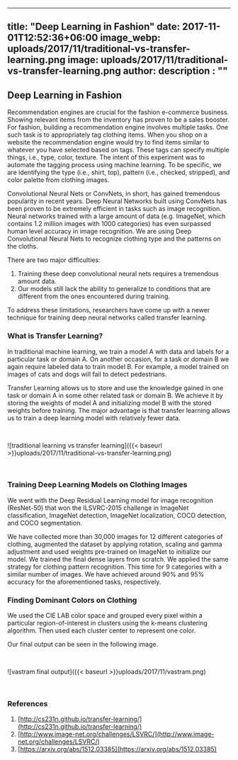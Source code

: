 
---
title: "Deep Learning in Fashion"
date: 2017-11-01T12:52:36+06:00
image_webp: uploads/2017/11/traditional-vs-transfer-learning.png
image: uploads/2017/11/traditional-vs-transfer-learning.png
author: 
description : ""
---

Deep Learning in Fashion
------------------------


Recommendation engines are crucial for the fashion e-commerce business. Showing relevant items from the inventory has proven to be a sales booster. For fashion, building a recommendation engine involves multiple tasks. One such task is to appropriately tag clothing items. When you shop on a website the recommendation engine would try to find items similar to whatever you have selected based on tags. These tags can specify multiple things, i.e., type, color, texture. The intent of this experiment was to automate the tagging process using machine learning. To be specific, we are identifying the type (i.e., shirt, top), pattern (i.e., checked, stripped), and color palette from clothing images.

Convolutional Neural Nets or ConvNets, in short, has gained tremendous popularity in recent years. Deep Neural Networks built using ConvNets has been proven to be extremely efficient in tasks such as image recognition. Neural networks trained with a large amount of data (e.g. ImageNet, which contains 1.2 million images with 1000 categories) has even surpassed human level accuracy in image recognition. We are using Deep Convolutional Neural Nets to recognize clothing type and the patterns on the cloths.

There are two major difficulties:

1.  Training these deep convolutional neural nets requires a tremendous amount data.
2.  Our models still lack the ability to generalize to conditions that are different from the ones encountered during training.

To address these limitations, researchers have come up with a newer technique for training deep neural networks called transfer learning.

### What is Transfer Learning?

In traditional machine learning, we train a model A with data and labels for a particular task or domain A. On another occasion, for a task or domain B we again require labeled data to train model B. For example, a model trained on images of cats and dogs will fail to detect pedestrians.

Transfer Learning allows us to store and use the knowledge gained in one task or domain A in some other related task or domain B. We achieve it by storing the weights of model A and initializing model B with the stored weights before training. The major advantage is that transfer learning allows us to train a deep learning model with relatively fewer data.

&nbsp;
&nbsp;

![traditional learning vs transfer learning]({{< baseurl >}}uploads/2017/11/traditional-vs-transfer-learning.png)

&nbsp;
&nbsp;

### Training Deep Learning Models on Clothing Images

We went with the Deep Residual Learning model for image recognition (ResNet-50) that won the ILSVRC-2015 challenge in ImageNet classification, ImageNet detection, ImageNet localization, COCO detection, and COCO segmentation.

We have collected more than 30,000 images for 12 different categories of clothing, augmented the dataset by applying rotation, scaling and gamma adjustment and used weights pre-trained on ImageNet to initialize our model. We trained the final dense layers from scratch. We applied the same strategy for clothing pattern recognition. This time for 9 categories with a similar number of images. We have achieved around 90% and 95% accuracy for the aforementioned tasks, respectively.

### Finding Dominant Colors on Clothing

We used the CIE LAB color space and grouped every pixel within a particular region-of-interest in clusters using the k-means clustering algorithm. Then used each cluster center to represent one color.

Our final output can be seen in the following image.

&nbsp;
&nbsp;

![vastram final output]({{< baseurl >}}uploads/2017/11/vastram.png)

&nbsp;
&nbsp;

### References


1.  [http://cs231n.github.io/transfer-learning/](http://cs231n.github.io/transfer-learning/)
2.  [http://www.image-net.org/challenges/LSVRC/](http://www.image-net.org/challenges/LSVRC/)
3.  [https://arxiv.org/abs/1512.03385](https://arxiv.org/abs/1512.03385)

